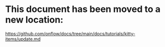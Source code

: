 # This document has been moved to a new location:

https://github.com/onflow/docs/tree/main/docs/tutorials/kitty-items/update.md
